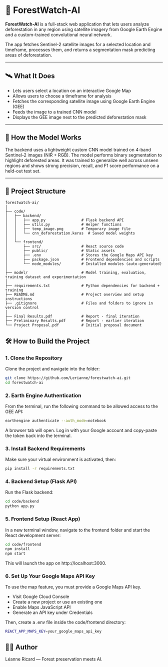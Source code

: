 # 🌳 ForestWatch-AI

**ForestWatch-AI** is a full-stack web application that lets users analyze deforestation in any region using satellite imagery from Google Earth Engine and a custom-trained convolutional neural network.

The app fetches Sentinel-2 satellite images for a selected location and timeframe, processes them, and returns a segmentation mask predicting areas of deforestation.

---

## 🛰️ What It Does

- Lets users select a location on an interactive Google Map  
- Allows users to choose a timeframe for analysis  
- Fetches the corresponding satellite image using Google Earth Engine (GEE)  
- Feeds the image to a trained CNN model  
- Displays the GEE image next to the predicted deforestation mask  

---

## 🧠 How the Model Works

The backend uses a lightweight custom CNN model trained on 4-band Sentinel-2 images (NIR + RGB). The model performs binary segmentation to highlight deforested areas. It was trained to generalize well across unseen regions and shows strong precision, recall, and F1 score performance on a held-out test set.

---

## 📁 Project Structure

```
forestwatch-ai/
│
├── code/
│   ├── backend/
│   │   ├── app.py                # Flask backend API
│   │   ├── utils.py              # Helper functions
│   │   ├── temp_image.png        # Temporary image file
│   │   └── cnn_deforestation.keras  # Saved model weights
│   │
│   └── frontend/
│       ├── src/                  # React source code
│       ├── public/               # Static assets
│       ├── .env                  # Stores the Google Maps API key
│       ├── package.json          # Frontend dependencies and scripts
│       └── node_modules/         # Installed modules (auto-generated)
│
├── model/                        # Model training, evaluation, training dataset and experimentation
│
├── requirements.txt              # Python dependencies for backend + training
├── README.md                     # Project overview and setup instructions
├── .gitignore                    # Files and folders to ignore in version control
│
├── Final Results.pdf             # Report - final iteration
├── Preliminary Results.pdf       # Report - earlier iteration
└── Project Proposal.pdf          # Initial proposal document
```

## 🛠️ How to Build the Project

### 1. Clone the Repository

Clone the project and navigate into the folder:
```bash
git clone https://github.com/Lerianne/forestwatch-ai.git
cd forestwatch-ai
```

### 2. Earth Engine Authentication

From the terminal, run the following command to be allowed access to the GEE API:
```bash
earthengine authenticate --auth_mode=notebook
```
A browser tab will open. Log in with your Google account and copy-paste the token back into the terminal.

### 3. Install Backend Requirements

Make sure your virtual environment is activated, then:
```bash
pip install -r requirements.txt
```

### 4. Backend Setup (Flask API)

Run the Flask backend:
```bash
cd code/backend
python app.py
```

### 5. Frontend Setup (React App)

In a new terminal window, navigate to the frontend folder and start the React development server:
```bash
cd code/frontend
npm install
npm start
```
This will launch the app on http://localhost:3000.


### 6. Set Up Your Google Maps API Key

To use the map feature, you must provide a Google Maps API key.

- Visit Google Cloud Console
- Create a new project or use an existing one
- Enable Maps JavaScript API
- Generate an API key under Credentials

Then, create a .env file inside the code/frontend directory:
```bash
REACT_APP_MAPS_KEY=your_google_maps_api_key
```

## 👩‍💻 Author

Léanne Ricard — Forest preservation meets AI.